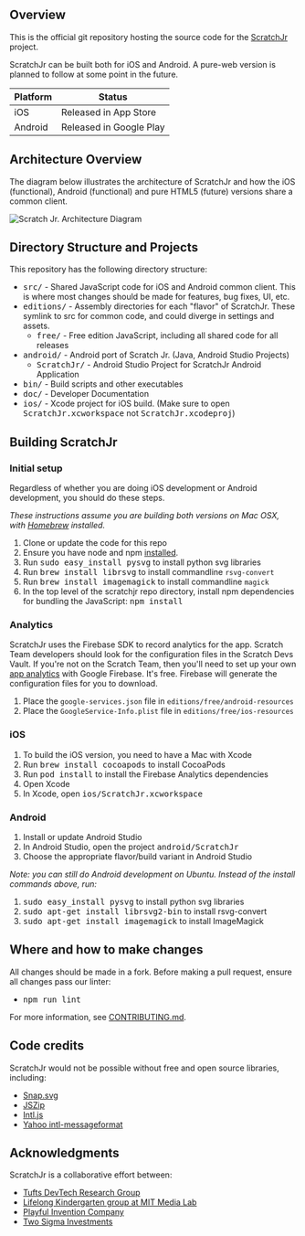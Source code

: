 ## Overview
This is the official git repository hosting the source code for the
[ScratchJr](http://scratchjr.org/) project.

ScratchJr can be built both for iOS and Android.
A pure-web version is planned to follow at some point in the future.

Platform | Status
-------- | -------------
iOS      | Released in App Store
Android  | Released in Google Play

## Architecture Overview
The diagram below illustrates the architecture of ScratchJr and
how the iOS (functional), Android (functional) and pure HTML5 (future)
versions share a common client.

![Scratch Jr. Architecture Diagram](doc/scratchjr_architecture.png)


## Directory Structure and Projects
This repository has the following directory structure:

* <tt>src/</tt> - Shared JavaScript code for iOS and Android common client. This is where most changes should be made for features, bug fixes, UI, etc.
* <tt>editions/</tt> - Assembly directories for each "flavor" of ScratchJr. These symlink to src for common code, and could diverge in settings and assets.
  * <tt>free/</tt> - Free edition JavaScript, including all shared code for all releases
* <tt>android/</tt> - Android port of Scratch Jr. (Java, Android Studio Projects)
  * <tt>ScratchJr/</tt> - Android Studio Project for ScratchJr Android Application
* <tt>bin/</tt> - Build scripts and other executables
* <tt>doc/</tt> - Developer Documentation
* <tt>ios/</tt> - Xcode project for iOS build. (Make sure to open <tt>ScratchJr.xcworkspace</tt> not <tt>ScratchJr.xcodeproj</tt>)

## Building ScratchJr

### Initial setup

Regardless of whether you are doing iOS development or Android development, you should do these steps.

*These instructions assume you are building both versions on Mac OSX, with [Homebrew](http://brew.sh) installed.*

1. Clone or update the code for this repo
2. Ensure you have node and npm [installed](https://www.npmjs.com/get-npm).
3. Run <tt>sudo easy_install pysvg</tt> to install python svg libraries
4. Run <tt>brew install librsvg</tt> to install commandline `rsvg-convert`
5. Run <tt>brew install imagemagick</tt> to install commandline `magick`
6. In the top level of the scratchjr repo directory, install npm dependencies for bundling the JavaScript: <tt>npm install</tt>

### Analytics
ScratchJr uses the Firebase SDK to record analytics for the app. Scratch Team developers should look for
the configuration files in the Scratch Devs Vault. If you're not on the Scratch Team, then you'll need to
set up your own [app analytics](https://firebase.google.com/products/analytics) with Google Firebase. It's free. Firebase will generate the configuration files for you to download.

1. Place the `google-services.json` file in `editions/free/android-resources`
2. Place the `GoogleService-Info.plist` file in `editions/free/ios-resources`

### iOS

1. To build the iOS version, you need to have a Mac with Xcode
2. Run <tt>brew install cocoapods</tt> to install CocoaPods
3. Run <tt>pod install</tt> to install the Firebase Analytics dependencies
4. Open Xcode
5. In Xcode, open <tt>ios/ScratchJr.xcworkspace</tt>

### Android

1. Install or update Android Studio
2. In Android Studio, open the project <tt>android/ScratchJr</tt>
3. Choose the appropriate flavor/build variant in Android Studio

*Note: you can still do Android development on Ubuntu. Instead of the install commands above, run:*

1. <tt>sudo easy_install pysvg</tt> to install python svg libraries
2. <tt>sudo apt-get install librsvg2-bin</tt> to install rsvg-convert
3. <tt>sudo apt-get install imagemagick</tt> to install ImageMagick

## Where and how to make changes

All changes should be made in a fork. Before making a pull request, ensure all changes pass our linter:
* <tt>npm run lint</tt>

For more information, see [CONTRIBUTING.md](CONTRIBUTING.md).

## Code credits
ScratchJr would not be possible without free and open source libraries, including:
* [Snap.svg](https://github.com/adobe-webplatform/Snap.svg/)
* [JSZip](https://github.com/Stuk/jszip)
* [Intl.js](https://github.com/andyearnshaw/Intl.js)
* [Yahoo intl-messageformat](https://github.com/yahoo/intl-messageformat)

## Acknowledgments
ScratchJr is a collaborative effort between:

* [Tufts DevTech Research Group](http://ase.tufts.edu/devtech/)
* [Lifelong Kindergarten group at MIT Media Lab](http://llk.media.mit.edu/)
* [Playful Invention Company](http://www.playfulinvention.com/)
* [Two Sigma Investments](http://twosigma.com)
